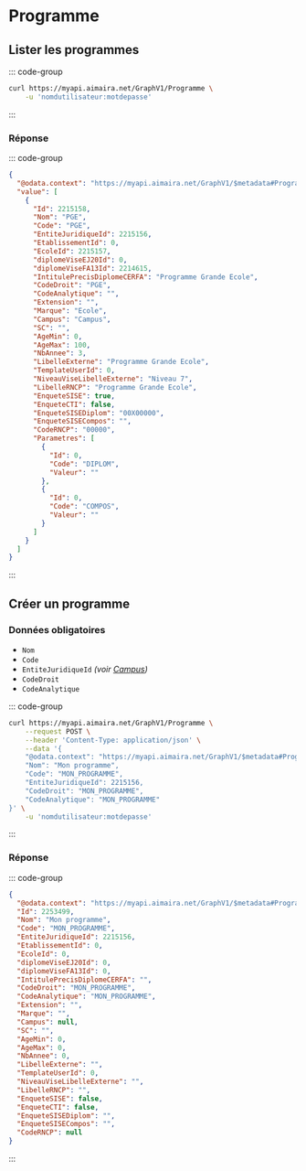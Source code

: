 # Programme

## Lister les programmes

::: code-group

```bash [cURL]
curl https://myapi.aimaira.net/GraphV1/Programme \
	-u 'nomdutilisateur:motdepasse'
```

:::

### Réponse

::: code-group

```json [JSON]
{
  "@odata.context": "https://myapi.aimaira.net/GraphV1/$metadata#Programme(Parametres())",
  "value": [
    {
      "Id": 2215158,
      "Nom": "PGE",
      "Code": "PGE",
      "EntiteJuridiqueId": 2215156,
      "EtablissementId": 0,
      "EcoleId": 2215157,
      "diplomeViseEJ20Id": 0,
      "diplomeViseFA13Id": 2214615,
      "IntitulePrecisDiplomeCERFA": "Programme Grande Ecole",
      "CodeDroit": "PGE",
      "CodeAnalytique": "",
      "Extension": "",
      "Marque": "Ecole",
      "Campus": "Campus",
      "SC": "",
      "AgeMin": 0,
      "AgeMax": 100,
      "NbAnnee": 3,
      "LibelleExterne": "Programme Grande Ecole",
      "TemplateUserId": 0,
      "NiveauViseLibelleExterne": "Niveau 7",
      "LibelleRNCP": "Programme Grande Ecole",
      "EnqueteSISE": true,
      "EnqueteCTI": false,
      "EnqueteSISEDiplom": "00X00000",
      "EnqueteSISECompos": "",
      "CodeRNCP": "00000",
      "Parametres": [
        {
          "Id": 0,
          "Code": "DIPLOM",
          "Valeur": ""
        },
        {
          "Id": 0,
          "Code": "COMPOS",
          "Valeur": ""
        }
      ]
    }
  ]
}
```

:::

## Créer un programme

### Données obligatoires

- `Nom`
- `Code`
- `EntiteJuridiqueId` *(voir [Campus][campus])*
- `CodeDroit`
- `CodeAnalytique`

::: code-group

```bash [cURL]
curl https://myapi.aimaira.net/GraphV1/Programme \
    --request POST \
    --header 'Content-Type: application/json' \
    --data '{
    "@odata.context": "https://myapi.aimaira.net/GraphV1/$metadata#Programme/$entity",
    "Nom": "Mon programme",
    "Code": "MON_PROGRAMME",
    "EntiteJuridiqueId": 2215156,
    "CodeDroit": "MON_PROGRAMME",
    "CodeAnalytique": "MON_PROGRAMME"
}' \
    -u 'nomdutilisateur:motdepasse'
```

:::

### Réponse

::: code-group

```json [JSON]
{
  "@odata.context": "https://myapi.aimaira.net/GraphV1/$metadata#Programme/$entity",
  "Id": 2253499,
  "Nom": "Mon programme",
  "Code": "MON_PROGRAMME",
  "EntiteJuridiqueId": 2215156,
  "EtablissementId": 0,
  "EcoleId": 0,
  "diplomeViseEJ20Id": 0,
  "diplomeViseFA13Id": 0,
  "IntitulePrecisDiplomeCERFA": "",
  "CodeDroit": "MON_PROGRAMME",
  "CodeAnalytique": "MON_PROGRAMME",
  "Extension": "",
  "Marque": "",
  "Campus": null,
  "SC": "",
  "AgeMin": 0,
  "AgeMax": 0,
  "NbAnnee": 0,
  "LibelleExterne": "",
  "TemplateUserId": 0,
  "NiveauViseLibelleExterne": "",
  "LibelleRNCP": "",
  "EnqueteSISE": false,
  "EnqueteCTI": false,
  "EnqueteSISEDiplom": "",
  "EnqueteSISECompos": "",
  "CodeRNCP": null
}
```

:::

[campus]: /reference/ressources/core/campus